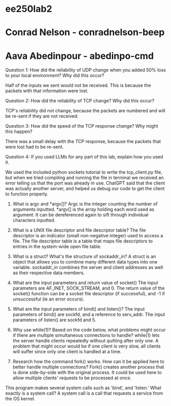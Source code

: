 # ee250lab2

# Conrad Nelson - conradnelson-beep
# Aava Abedinpour - abedinpo-cmd

Question 1: How did the reliability of UDP change when you added 50% loss to your local
environment? Why did this occur?

Half of the inputs we sent would not be received. This is because the packets with that information were lost. 

Question 2: How did the reliability of TCP change? Why did this occur?

TCP's reliability did not change, because the packets are numbered and will be re-sent if they are not received. 

Question 3: How did the speed of the TCP response change? Why might this happen?

There was a small delay with the TCP response, because the packets that were lost had to be re-sent. 

Question 4: If you used LLMs for any part of this lab, explain how you used it. 

We used the included python sockets tutorial to write the tcp_client.py file, but when we tried compiling and running the file in terminal we received an error telling us that the port was already in use. ChatGPT said that the client was actually another server, and helped us debug our code to get the client to function properly.

1. What is argc and *argv[]?
   Argc is the integer counting the number of arguments inputted. *argv[] is the array holding each word used as argument. It can be dereferenced again to sift through individual characters inputted.

2. What is a UNIX file descriptor and file descriptor table?
The file descriptor is an indicator (small non-negative integer) used to access a file. The file descriptor table is a table that maps file descriptors to entries in the system-wide open file table.

3. What is a struct? What's the structure of sockaddr_in?
 A struct is an object that allows you to combine many different data types into one variable. sockaddr_in combines the server and client addresses as well as their respective data members.

4. What are the input parameters and return value of socket()
 The input parameters are AF_INET, SOCK_STREAM, and 0.
The return value of the socket() function can be a socket file descriptor (if successful), and -1 if unsuccessful (ie an error occurs).

5. What are the input parameters of bind() and listen()?
   The input parameters of bind() are sockfd, and a reference to serv_addr. The input parameters of listen() are sockfd and 5.

6.  Why use while(1)? Based on the code below, what problems might occur if there are multiple simultaneous connections to handle?
   while(1) lets the server handle clients repeatedly without quitting after only one. A problem that might occur would be if one client is very slow, all clients will suffer since only one client is handled at a time.

7. Research how the command fork() works. How can it be applied here to better handle multiple connections?
   Fork() creates another process that is done side-by-side with the original process. It could be used here to allow multiple clients' requests to be processed at once.

This program makes several system calls such as 'bind', and 'listen.' What exactly is a system call?
A system call is a call that requests a service from the OS kernel. 
